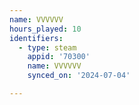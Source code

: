 ```yaml
---
name: VVVVVV
hours_played: 10
identifiers:
  - type: steam
    appid: '70300'
    name: VVVVVV
    synced_on: '2024-07-04'

---
```

